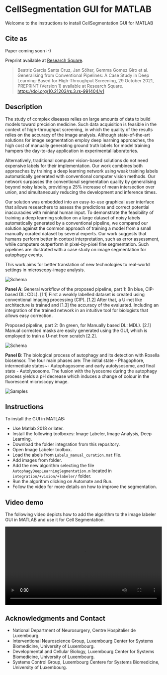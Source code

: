 # CellSegmentation GUI for MATLAB

Welcome to the instructions to install CellSegmentation GUI for MATLAB

## Cite as

Paper coming soon :-)

Preprint available at [Research Square](https://doi.org/10.21203/rs.3.rs-991404/v1).

> Beatriz García Santa Cruz, Jan Sölter, Gemma Gomez Giro et al. Generalising from Conventional Pipelines: A Case Study in Deep Learning-Based for High-Throughput Screening, 29 October 2021, PREPRINT (Version 1) available at Research Square. https://doi.org/10.21203/rs.3.rs-991404/v1

## Description

The study of complex diseases relies on large amounts of data to build models toward precision medicine. Such data acquisition is feasible in the context of high-throughput screening, in which the quality of the results relies on the accuracy of the image analysis. Although state-of-the-art solutions for image segmentation employ deep learning approaches, the high cost of manually generating ground truth labels for model training hampers the day-to-day application in experimental laboratories. 

Alternatively, traditional computer vision-based solutions do not need expensive labels for their implementation. Our work combines both approaches by training a deep learning network using weak training labels automatically generated with conventional computer vision methods. Our network surpasses the conventional segmentation quality by generalising beyond noisy labels, providing a 25% increase of mean intersection over union, and simultaneously reducing the development and inference times. 

Our solution was embedded into an easy-to-use graphical user interface that allows researchers to assess the predictions and correct potential inaccuracies with minimal human input. To demonstrate the feasibility of training a deep learning solution on a large dataset of noisy labels automatically generated by a conventional pipeline, we compared our solution against the common approach of training a model from a small manually curated dataset by several experts. Our work suggests that humans perform better in context interpretation, such as error assessment, while computers outperform in pixel-by-pixel fine segmentation. Such pipelines are illustrated with a case study on image segmentation for autophagy events. 

This work aims for better translation of new technologies to real-world settings in microscopy-image analysis.

![Schema](https://beatrizgsc.github.io/CellSegmentation/figure_1_f_a.png)

**Panel A**: General workflow of the proposed pipeline, part 1: (In blue, CIP-based DL: CDL). [1.1] First a weakly labelled dataset is created using conventional imaging processing (CIP). [1.2] After that, a U-net like architecture is trained and [1.3] the accuracy of the evaluated. Including an integration of the trained network in an intuitive tool for biologists that allows easy correction. 

Proposed pipeline, part 2: (In green, for Manually based DL: MDL). [2.1] Manual corrected masks are easily generated using the GUI, which is employed to train a U-net from scratch [2.2]. 

![Schema](https://beatrizgsc.github.io/CellSegmentation/figure_1_f_b.png)

**Panel B**: The biological process of autophagy and its detection with Rosella biosensor. The four main phases are: The initial state - Phagophore, intermediate states~- Autophagosome and early autolysosome, and final state - Autolysosome. The fusion with the lysosome during the autophagy process yields a pH decrease which induces a change of colour in the fluorescent microscopy image.

![Samples](https://beatrizgsc.github.io/CellSegmentation/samples.png)

## Instructions

To install the GUI in MATLAB:

- Use Matlab 2018 or later.
- Install the following toolboxes: Image Labeler, Image Analysis, Deep Learning.
- Download the folder integration from this repository.
- Open Image Labeler toolbox.
- Load the abels from `Labels_manual_curation.mat` file.
- Add images from folder.
- Add the new algorithm selecting the file `AutophagyDeepLearningSegmentation.m` located in `integration/+vision/+labeler/` folder.
- Run the algorithm clicking on Automate and Run.
- Follow the video for more details on how to improve the segmentation.

## Video demo

The following video depicts how to add the algorithm to the image labeler GUI in MATLAB and use it for Cell Segmentation.

<video src="https://user-images.githubusercontent.com/40003970/166120756-c107c8e7-5ace-4ed8-9032-fa83082e4d24.mp4" controls="controls" style="width: 100%;">
</video>

## Acknowledgments and Contact

- National Department of Neurosurgery, Centre Hospitalier de Luxembourg.
- Interventional Neuroscience Group, Luxembourg Center for Systems Biomedicine, University of Luxembourg.
- Developmental and Cellular Biology, Luxembourg Center for Systems Biomedicine, University of Luxembourg.
- Systems Control Group, Luxembourg Centere for Systems Biomedicine, University of Luxembourg.
